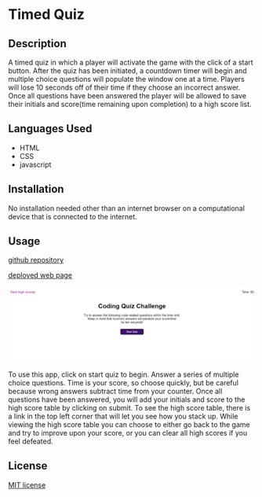 # Timed Quiz

## Description

A timed quiz in which a player will activate the game with the click of a start button.  After the quiz has been initiated, a countdown timer will begin and multiple choice questions will populate the window one at a time.  Players will lose 10 seconds off of their time if they choose an incorrect answer.  Once all questions have been answered the player will be allowed to save their initials and score(time remaining upon completion) to a high score list.

## Languages Used

- HTML
- CSS
- javascript

## Installation

No installation needed other than an internet browser on a computational device that is connected to the internet.

## Usage

[github repository](https://github.com/josephkurpierz/timed-quiz)

[deployed web page](https://josephkurpierz.github.io/timed-quiz/)

![Landing page screenshot](./assets/images/landing-page.png)

To use this app, click on start quiz to begin.  Answer a series of multiple choice questions. Time is your score, so choose quickly, but be careful because wrong answers subtract time from your counter.  Once all questions have been answered, you will add your initials and score to the high score table by clicking on submit.  To see the high score table, there is a link in the top left corner that will let you see how you stack up.  While viewing the high score table you can choose to either go back to the game and try to improve upon your score, or you can clear all high scores if you feel defeated.

## License

[MIT license](./LICENSE.txt)